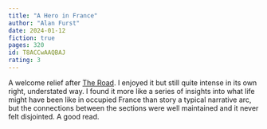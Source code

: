 ```yaml
---
title: "A Hero in France"
author: "Alan Furst"
date: 2024-01-12
fiction: true
pages: 320
id: T8ACCwAAQBAJ
rating: 3
---
```

A welcome relief after [The Road](20240106-the-road.md). I enjoyed it but still quite intense in its own right, understated way. I found it more like a series of insights into what life might have been like in occupied France than story a typical narrative arc, but the connections between the sections were well maintained and it never felt disjointed. A good read. 


